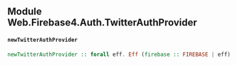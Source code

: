 ## Module Web.Firebase4.Auth.TwitterAuthProvider

#### `newTwitterAuthProvider`

``` purescript
newTwitterAuthProvider :: forall eff. Eff (firebase :: FIREBASE | eff) AuthProvider
```


